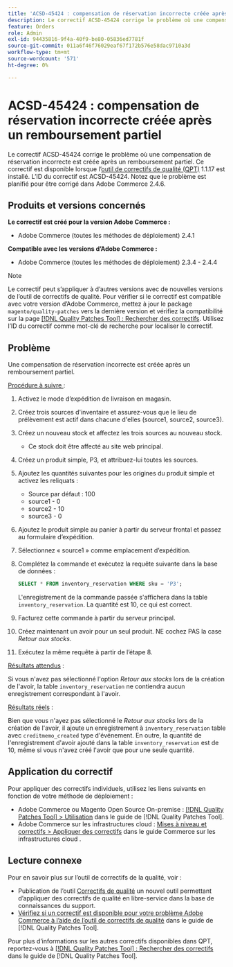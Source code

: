 ```yaml
---
title: 'ACSD-45424 : compensation de réservation incorrecte créée après un remboursement partiel'
description: Le correctif ACSD-45424 corrige le problème où une compensation de réservation incorrecte est créée après un remboursement partiel. Ce correctif est disponible lorsque l’outil [Outil de correctifs de la qualité (QPT)](https://experienceleague.adobe.com/en/docs/commerce-operations/tools/quality-patches-tool/quality-patches-tool-to-self-serve-quality-patches) 1.1.17 est installé. L’ID du correctif est ACSD-45424. Notez que le problème est planifié pour être corrigé dans Adobe Commerce 2.4.6.
feature: Orders
role: Admin
exl-id: 94435816-9f4a-40f9-be80-05836ed7781f
source-git-commit: 011a6f46f76029eaf67f172b576e58dac9710a3d
workflow-type: tm+mt
source-wordcount: '571'
ht-degree: 0%

---
```


# ACSD-45424 : compensation de réservation incorrecte créée après un remboursement partiel

Le correctif ACSD-45424 corrige le problème où une compensation de réservation incorrecte est créée après un remboursement partiel. Ce correctif est disponible lorsque l’[outil de correctifs de qualité (QPT)](https://experienceleague.adobe.com/en/docs/commerce-operations/tools/quality-patches-tool/quality-patches-tool-to-self-serve-quality-patches) 1.1.17 est installé. L’ID du correctif est ACSD-45424. Notez que le problème est planifié pour être corrigé dans Adobe Commerce 2.4.6.

## Produits et versions concernés

**Le correctif est créé pour la version Adobe Commerce :**

* Adobe Commerce (toutes les méthodes de déploiement) 2.4.1

**Compatible avec les versions d’Adobe Commerce :**

* Adobe Commerce (toutes les méthodes de déploiement) 2.3.4 - 2.4.4

>[!NOTE]
>
>Le correctif peut s’appliquer à d’autres versions avec de nouvelles versions de l’outil de correctifs de qualité. Pour vérifier si le correctif est compatible avec votre version d’Adobe Commerce, mettez à jour le package `magento/quality-patches` vers la dernière version et vérifiez la compatibilité sur la page [[!DNL Quality Patches Tool] : Rechercher des correctifs](https://experienceleague.adobe.com/en/docs/commerce-operations/tools/quality-patches-tool/quality-patches-tool-to-self-serve-quality-patches). Utilisez l’ID du correctif comme mot-clé de recherche pour localiser le correctif.

## Problème

Une compensation de réservation incorrecte est créée après un remboursement partiel.

<u>Procédure à suivre </u> :

1. Activez le mode d’expédition de livraison en magasin.
1. Créez trois sources d&#39;inventaire et assurez-vous que le lieu de prélèvement est actif dans chacune d&#39;elles (source1, source2, source3).
1. Créez un nouveau stock et affectez les trois sources au nouveau stock.
   * Ce stock doit être affecté au site web principal.
1. Créez un produit simple, P3, et attribuez-lui toutes les sources.
1. Ajoutez les quantités suivantes pour les origines du produit simple et activez les reliquats :
   * Source par défaut : 100
   * source1 - 0
   * source2 - 10
   * source3 - 0
1. Ajoutez le produit simple au panier à partir du serveur frontal et passez au formulaire d’expédition.
1. Sélectionnez « source1 » comme emplacement d’expédition.
1. Complétez la commande et exécutez la requête suivante dans la base de données :

   ```sql
   SELECT * FROM inventory_reservation WHERE sku = 'P3';
   ```

   L&#39;enregistrement de la commande passée s&#39;affichera dans la table `inventory_reservation`. La quantité est 10, ce qui est correct.
1. Facturez cette commande à partir du serveur principal.
1. Créez maintenant un avoir pour un seul produit. NE cochez PAS la case *Retour aux stocks*.
1. Exécutez la même requête à partir de l’étape 8.

<u>Résultats attendus</u> :

Si vous n&#39;avez pas sélectionné l&#39;option *Retour aux stocks* lors de la création de l&#39;avoir, la table `inventory_reservation` ne contiendra aucun enregistrement correspondant à l&#39;avoir.

<u>Résultats réels</u> :

Bien que vous n&#39;ayez pas sélectionné le *Retour aux stocks* lors de la création de l&#39;avoir, il ajoute un enregistrement à `inventory_reservation` table avec `creditmemo_created` type d&#39;événement. En outre, la quantité de l&#39;enregistrement d&#39;avoir ajouté dans la table `inventory_reservation` est de 10, même si vous n&#39;avez créé l&#39;avoir que pour une seule quantité.

## Application du correctif

Pour appliquer des correctifs individuels, utilisez les liens suivants en fonction de votre méthode de déploiement :

* Adobe Commerce ou Magento Open Source On-premise : [[!DNL Quality Patches Tool] > Utilisation](/help/tools/quality-patches-tool/usage.md) dans le guide de [!DNL Quality Patches Tool].
* Adobe Commerce sur les infrastructures cloud : [Mises à niveau et correctifs > Appliquer des correctifs](https://experienceleague.adobe.com/docs/commerce-cloud-service/user-guide/develop/upgrade/apply-patches.html) dans le guide Commerce sur les infrastructures cloud .

## Lecture connexe

Pour en savoir plus sur l’outil de correctifs de la qualité, voir :

* Publication de l’outil [Correctifs de qualité](https://experienceleague.adobe.com/en/docs/commerce-operations/tools/quality-patches-tool/quality-patches-tool-to-self-serve-quality-patches) un nouvel outil permettant d’appliquer des correctifs de qualité en libre-service dans la base de connaissances du support.
* [Vérifiez si un correctif est disponible pour votre problème Adobe Commerce à l’aide de l’outil de correctifs de qualité](/help/tools/quality-patches-tool/patches-available-in-qpt/check-patch-for-magento-issue-with-magento-quality-patches.md) dans le guide de [!DNL Quality Patches Tool].

Pour plus d’informations sur les autres correctifs disponibles dans QPT, reportez-vous à [[!DNL Quality Patches Tool] : Rechercher des correctifs](https://experienceleague.adobe.com/tools/commerce-quality-patches/index.html) dans le guide de [!DNL Quality Patches Tool].
